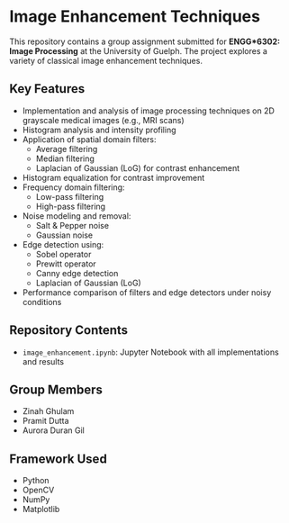 # Image Enhancement Techniques

This repository contains a group assignment submitted for **ENGG*6302: Image Processing** at the University of Guelph. The project explores a variety of classical image enhancement techniques.

## Key Features

- Implementation and analysis of image processing techniques on 2D grayscale medical images (e.g., MRI scans)
- Histogram analysis and intensity profiling
- Application of spatial domain filters:
  - Average filtering
  - Median filtering
  - Laplacian of Gaussian (LoG) for contrast enhancement
- Histogram equalization for contrast improvement
- Frequency domain filtering:
  - Low-pass filtering
  - High-pass filtering
- Noise modeling and removal:
  - Salt & Pepper noise
  - Gaussian noise
- Edge detection using:
  - Sobel operator
  - Prewitt operator
  - Canny edge detection
  - Laplacian of Gaussian (LoG)
- Performance comparison of filters and edge detectors under noisy conditions

## Repository Contents

- `image_enhancement.ipynb`: Jupyter Notebook with all implementations and results
  
## Group Members

- Zinah Ghulam 
- Pramit Dutta
- Aurora Duran Gil
  
## Framework Used

- Python
- OpenCV
- NumPy
- Matplotlib
